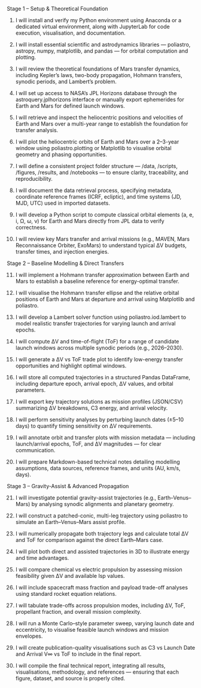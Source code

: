Stage 1 – Setup & Theoretical Foundation

1.	I will install and verify my Python environment using Anaconda or a dedicated virtual environment, along with JupyterLab for code execution, visualisation, and documentation.

2.	I will install essential scientific and astrodynamics libraries — poliastro, astropy, numpy, matplotlib, and pandas — for orbital computation and plotting.

3.	I will review the theoretical foundations of Mars transfer dynamics, including Kepler’s laws, two-body propagation, Hohmann transfers, synodic periods, and Lambert’s problem.

4.	I will set up access to NASA’s JPL Horizons database through the astroquery.jplhorizons interface or manually export ephemerides for Earth and Mars for defined launch windows.

5.	I will retrieve and inspect the heliocentric positions and velocities of Earth and Mars over a multi-year range to establish the foundation for transfer analysis.

6.	I will plot the heliocentric orbits of Earth and Mars over a 2–3-year window using poliastro.plotting or Matplotlib to visualise orbital geometry and phasing opportunities.

7.	I will define a consistent project folder structure — /data, /scripts, /figures, /results, and /notebooks — to ensure clarity, traceability, and reproducibility.

8.	I will document the data retrieval process, specifying metadata, coordinate reference frames (ICRF, ecliptic), and time systems (JD, MJD, UTC) used in imported datasets.

9.	I will develop a Python script to compute classical orbital elements (a, e, i, Ω, ω, ν) for Earth and Mars directly from JPL data to verify correctness.

10.	I will review key Mars transfer and arrival missions (e.g., MAVEN, Mars Reconnaissance Orbiter, ExoMars) to understand typical ΔV budgets, transfer times, and injection energies.

Stage 2 – Baseline Modelling & Direct Transfers

11.	I will implement a Hohmann transfer approximation between Earth and Mars to establish a baseline reference for energy-optimal transfer.

12.	I will visualise the Hohmann transfer ellipse and the relative orbital positions of Earth and Mars at departure and arrival using Matplotlib and poliastro.

13.	I will develop a Lambert solver function using poliastro.iod.lambert to model realistic transfer trajectories for varying launch and arrival epochs.

14.	I will compute ΔV and time-of-flight (ToF) for a range of candidate launch windows across multiple synodic periods (e.g., 2026–2030).

15.	I will generate a ΔV vs ToF trade plot to identify low-energy transfer opportunities and highlight optimal windows.

16.	I will store all computed trajectories in a structured Pandas DataFrame, including departure epoch, arrival epoch, ΔV values, and orbital parameters.

17.	I will export key trajectory solutions as mission profiles (JSON/CSV) summarizing ΔV breakdowns, C3 energy, and arrival velocity.

18.	I will perform sensitivity analyses by perturbing launch dates (±5–10 days) to quantify timing sensitivity on ΔV requirements.

19.	I will annotate orbit and transfer plots with mission metadata — including launch/arrival epochs, ToF, and ΔV magnitudes — for clear communication.

20.	I will prepare Markdown-based technical notes detailing modelling assumptions, data sources, reference frames, and units (AU, km/s, days).

Stage 3 – Gravity-Assist & Advanced Propagation

21.	I will investigate potential gravity-assist trajectories (e.g., Earth–Venus–Mars) by analysing synodic alignments and planetary geometry.

22.	I will construct a patched-conic, multi-leg trajectory using poliastro to simulate an Earth–Venus–Mars assist profile.

23.	I will numerically propagate both trajectory legs and calculate total ΔV and ToF for comparison against the direct Earth–Mars case.

24.	I will plot both direct and assisted trajectories in 3D to illustrate energy and time advantages.

25.	I will compare chemical vs electric propulsion by assessing mission feasibility given ΔV and available Isp values.

26.	I will include spacecraft mass fraction and payload trade-off analyses using standard rocket equation relations.

27.	I will tabulate trade-offs across propulsion modes, including ΔV, ToF, propellant fraction, and overall mission complexity.

28.	I will run a Monte Carlo–style parameter sweep, varying launch date and eccentricity, to visualise feasible launch windows and mission envelopes.

29.	I will create publication-quality visualisations such as C3 vs Launch Date and Arrival V∞ vs ToF to include in the final report.

30.	I will compile the final technical report, integrating all results, visualisations, methodology, and references — ensuring that each figure, dataset, and source is properly cited.

